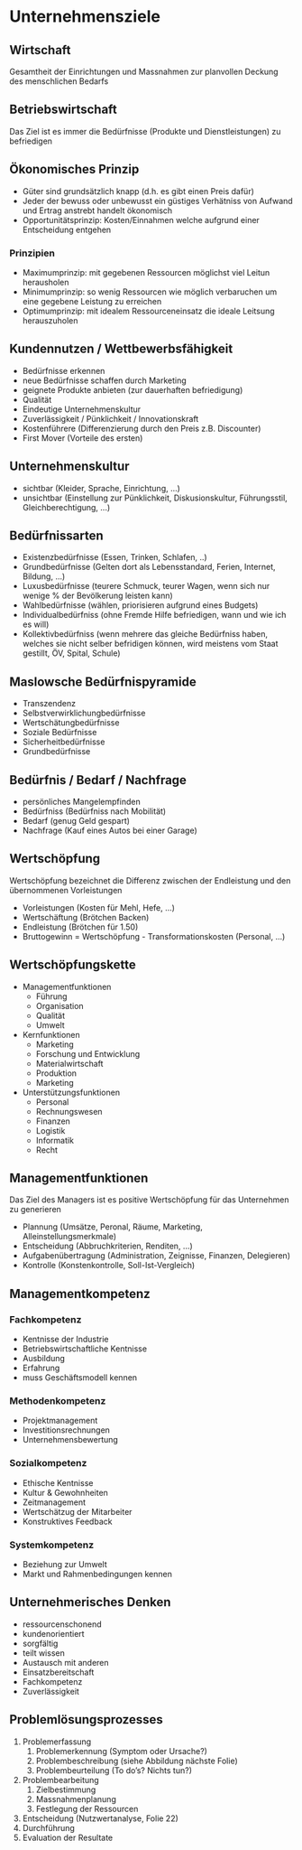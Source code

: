 # Unternehmensziele

## Wirtschaft
Gesamtheit der Einrichtungen und Massnahmen zur planvollen Deckung des menschlichen Bedarfs

## Betriebswirtschaft
Das Ziel ist es immer die Bedürfnisse (Produkte und Dienstleistungen) zu befriedigen

## Ökonomisches Prinzip
* Güter sind grundsätzlich knapp (d.h. es gibt einen Preis dafür)
* Jeder der bewuss oder unbewusst ein güstiges Verhätniss von Aufwand und Ertrag anstrebt handelt ökonomisch
* Opportunitätsprinzip: Kosten/Einnahmen welche aufgrund einer Entscheidung entgehen

### Prinzipien
* Maximumprinzip: mit gegebenen Ressourcen möglichst viel Leitun herausholen
* Minimumprinzip: so wenig Ressourcen wie möglich verbaruchen um eine gegebene Leistung zu erreichen
* Optimumprinzip: mit idealem Ressourceneinsatz die ideale Leitsung herauszuholen

## Kundennutzen / Wettbewerbsfähigkeit
* Bedürfnisse erkennen
* neue Bedürfnisse schaffen durch Marketing
* geignete Produkte anbieten (zur dauerhaften befriedigung)
* Qualität
* Eindeutige Unternehmenskultur
* Zuverlässigkeit / Pünklichkeit / Innovationskraft
* Kostenführere (Differenzierung durch den Preis z.B. Discounter)
* First Mover (Vorteile des ersten)

## Unternehmenskultur
* sichtbar (Kleider, Sprache, Einrichtung, ...)
* unsichtbar (Einstellung zur Pünklichkeit, Diskusionskultur, Führungsstil, Gleichberechtigung, ...)

## Bedürfnissarten
* Existenzbedürfnisse (Essen, Trinken, Schlafen, ..)
* Grundbedürfnisse (Gelten dort als Lebensstandard, Ferien, Internet, Bildung, ...)
* Luxusbedürfnisse (teurere Schmuck, teurer Wagen, wenn sich nur wenige % der Bevölkerung leisten kann)
* Wahlbedürfnisse (wählen, priorisieren aufgrund eines Budgets)
* Individualbedürfniss (ohne Fremde Hilfe befriedigen, wann und wie ich es will)
* Kollektivbedürfniss (wenn mehrere das gleiche Bedürfniss haben, welches sie nicht selber befridigen können,  wird meistens vom Staat gestillt, ÖV, Spital, Schule) 

## Maslowsche Bedürfnispyramide
* Transzendenz
* Selbstverwirklichungbedürfnisse
* Wertschätungbedürfnisse
* Soziale Bedürfnisse
* Sicherheitbedürfnisse
* Grundbedürfnisse

## Bedürfnis / Bedarf / Nachfrage
* persönliches Mangelempfinden
* Bedürfniss (Bedürfniss nach Mobilität)
* Bedarf (genug Geld gespart)
* Nachfrage (Kauf eines Autos bei einer Garage)

## Wertschöpfung
Wertschöpfung bezeichnet die Differenz zwischen der Endleistung und den übernommenen Vorleistungen

* Vorleistungen (Kosten für Mehl, Hefe, ...)
* Wertschäftung (Brötchen Backen)
* Endleistung (Brötchen für 1.50)
* Bruttogewinn = Wertschöpfung - Transformationskosten (Personal, ...)

## Wertschöpfungskette
* Managementfunktionen
    * Führung
    * Organisation
    * Qualität
    * Umwelt
* Kernfunktionen
    * Marketing
    * Forschung und Entwicklung
    * Materialwirtschaft
    * Produktion
    * Marketing
* Unterstützungsfunktionen
    * Personal
    * Rechnungswesen
    * Finanzen
    * Logistik
    * Informatik
    * Recht

## Managementfunktionen
Das Ziel des Managers ist es positive Wertschöpfung für das Unternehmen zu generieren

* Plannung (Umsätze, Peronal, Räume, Marketing, Alleinstellungsmerkmale)
* Entscheidung (Abbruchkriterien, Renditen, ...)
* Aufgabenübertragung (Administration, Zeignisse, Finanzen, Delegieren)
* Kontrolle (Konstenkontrolle, Soll-Ist-Vergleich)

## Managementkompetenz
### Fachkompetenz
* Kentnisse der Industrie
* Betriebswirtschaftliche Kentnisse
* Ausbildung
* Erfahrung
* muss Geschäftsmodell kennen

### Methodenkompetenz
* Projektmanagement
* Investitionsrechnungen
* Unternehmensbewertung

### Sozialkompetenz
* Ethische Kentnisse
* Kultur & Gewohnheiten
* Zeitmanagement
* Wertschätzug der Mitarbeiter
* Konstruktives Feedback

### Systemkompetenz
* Beziehung zur Umwelt
* Markt und Rahmenbedingungen kennen

## Unternehmerisches Denken
* ressourcenschonend
* kundenorientiert
* sorgfältig
* teilt wissen
* Austausch mit anderen
* Einsatzbereitschaft
* Fachkompetenz
* Zuverlässigkeit

## Problemlösungsprozesses
1. Problemerfassung
    1. Problemerkennung (Symptom oder Ursache?)
    2. Problembeschreibung (siehe Abbildung nächste Folie)
    3. Problembeurteilung (To do’s? Nichts tun?)
2. Problembearbeitung
    1. Zielbestimmung
    2. Massnahmenplanung
    3. Festlegung der Ressourcen
3. Entscheidung (Nutzwertanalyse, Folie 22)
4. Durchführung
5. Evaluation der Resultate

